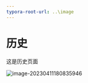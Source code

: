 ```yaml
---
typora-root-url: ..\image
---
```


# 历史

这是历史页面



![image-20230411180835946](/image-20230411180835946.png)